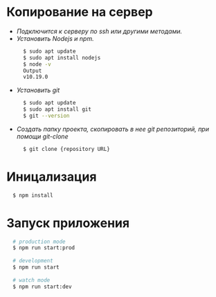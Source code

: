 # Копирование на сервер
  - *Подключится к серверу по ssh или другими методами.*
  - *Установить Nodejs и npm.*
    ```bash
      $ sudo apt update
      $ sudo apt install nodejs
      $ node -v
      Output
      v10.19.0
    ```
  - *Установить git*
    ``` bash
      $ sudo apt update
      $ sudo apt install git
      $ git --version
    ```
  - *Создать папку проекта, скопировать в нее git репозиторий, при помощи git-clone*
    ``` bash
      $ git clone {repository URL}
    ```

# Иницализация
  ```bash
    $ npm install
  ```

# Запуск приложения
  ```bash
    # production mode
    $ npm run start:prod
    
    # development
    $ npm run start
    
    # watch mode
    $ npm run start:dev
  ```
